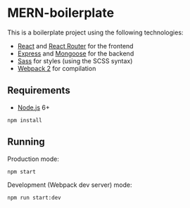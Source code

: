 # MERN-boilerplate

This is a boilerplate project using the following technologies:
- [React](https://facebook.github.io/react/) and [React Router](https://github.com/reactjs/react-router) for the frontend
- [Express](http://expressjs.com/) and [Mongoose](http://mongoosejs.com/) for the backend
- [Sass](http://sass-lang.com/) for styles (using the SCSS syntax)
- [Webpack 2](https://webpack.github.io/) for compilation


## Requirements

- [Node.js](https://nodejs.org/en/) 6+

```shell
npm install
```


## Running

Production mode:

```shell
npm start
```

Development (Webpack dev server) mode:

```shell
npm run start:dev
```
